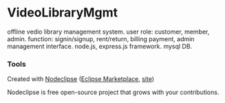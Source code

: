 

# VideoLibraryMgmt
offline vedio library management system. 
user role: customer, member, admin.
function: signin/signup, rent/return, billing payment, admin management interface.
node.js, express.js framework. mysql DB.
### Tools

Created with [Nodeclipse](https://github.com/Nodeclipse/nodeclipse-1)
 ([Eclipse Marketplace](http://marketplace.eclipse.org/content/nodeclipse), [site](http://www.nodeclipse.org))   

Nodeclipse is free open-source project that grows with your contributions.
